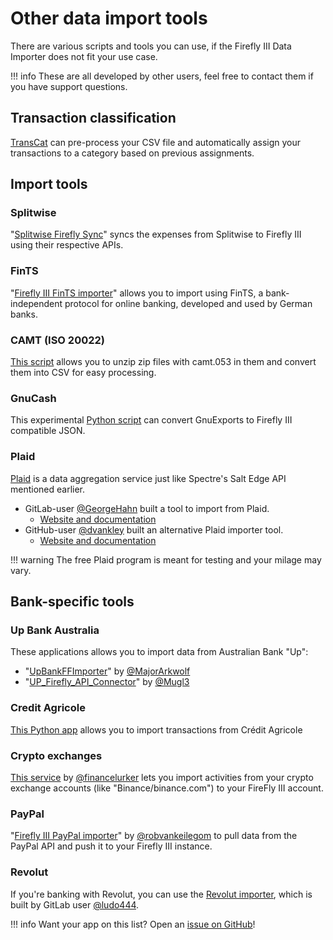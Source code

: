 # Other data import tools

There are various scripts and tools you can use, if the Firefly III Data Importer does not fit your use case.

!!! info
    These are all developed by other users, feel free to contact them if you have support questions.

## Transaction classification

[TransCat](https://github.com/Hapyr/trans-cat) can pre-process your CSV file and automatically assign your transactions to a category based on previous assignments.

## Import tools

### Splitwise

"[Splitwise Firefly Sync](https://github.com/adyanth/splitwise-firefly-sync)" syncs the expenses from Splitwise to Firefly III using their respective APIs.

### FinTS

"[Firefly III FinTS importer](https://github.com/bnw/firefly-iii-fints-importer)" allows you to import using FinTS, a bank-independent protocol for online banking, developed and used by German banks. 

### CAMT (ISO 20022)

[This script](https://github.com/plumped/camt_converter_ISO20022_for_camt) allows you to unzip zip files with camt.053 in them and convert them into CSV for easy processing.

### GnuCash

This experimental [Python script](https://gist.github.com/adyanth/20c004869baf33458e416d4396ca40a8) can convert GnuExports to Firefly III compatible JSON.

### Plaid

[Plaid](https://plaid.com/) is a data aggregation service just like Spectre's Salt Edge API mentioned earlier.

- GitLab-user [@GeorgeHahn](https://gitlab.com/GeorgeHahn) built a tool to import from Plaid.
  - [Website and documentation](https://gitlab.com/GeorgeHahn/firefly-plaid-connector)
- GitHub-user [@dvankley](https://github.com/dvankley) built an alternative Plaid importer tool.
  - [Website and documentation](https://github.com/dvankley/firefly-plaid-connector-2)

!!! warning
    The free Plaid program is meant for testing and your milage may vary.

## Bank-specific tools

### Up Bank Australia

These applications allows you to import data from Australian Bank "Up":

- "[UpBankFFImporter](https://github.com/MajorArkwolf/UpBankFFImporter)" by [@MajorArkwolf](https://github.com/MajorArkwolf)
- "[UP_Firefly_API_Connector](https://blog.dupreez.id.au/2021/01/automatically-update-firefly-iii-with-up-banking-transactions/)" by [@Mugl3](https://github.com/Mugl3)

### Credit Agricole

[This Python app](https://github.com/Royalphax/credit-agricole-importer) allows you to import transactions from Crédit Agricole

### Crypto exchanges

[This service](https://github.com/financelurker/crypto-trades-firefly-iii) by [@financelurker](https://github.com/financelurker) lets you import activities from your crypto exchange accounts (like "Binance/binance.com") to your FireFly III account.

### PayPal

"[Firefly III PayPal importer](https://github.com/robvankeilegom/firefly-III-paypal-importer)" by [@robvankeilegom](https://github.com/robvankeilegom) to pull data from the PayPal API and push it to your Firefly III instance.

### Revolut

If you're banking with Revolut, you can use the [Revolut importer](https://gitlab.com/ludo444/fireflyrevoluttransactions), which is built by GitLab user [@ludo444](https://gitlab.com/ludo444).

!!! info
    Want your app on this list? Open an [issue on GitHub](https://github.com/firefly-iii/firefly-iii/issues/)!

